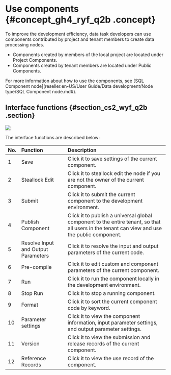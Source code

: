 # Use components {#concept_gh4_ryf_q2b .concept}

To improve the development efficiency, data task developers can use components contributed by project and tenant members to create data processing nodes.

-   Components created by members of the local project are located under Project Components.
-   Components created by tenant members are located under Public Components.

For more information about how to use the components, see [SQL Component node](reseller.en-US/User Guide/Data development/Node type/SQL Component node.md#).

## Interface functions {#section_cs2_wyf_q2b .section}

![](http://static-aliyun-doc.oss-cn-hangzhou.aliyuncs.com/assets/img/16312/15396778567947_en-US.png)

The interface functions are described below:

|No.|Function|Description|
|:--|:-------|:----------|
|1|Save|Click it to save settings of the current component.|
|2|Steallock Edit|Click it to steallock edit the node if you are not the owner of the current component.|
|3|Submit|Click it to submit the current component to the development environment.|
|4|Publish Component|Click it to publish a universal global component to the entire tenant, so that all users in the tenant can view and use the public component.|
|5|Resolve Input and Output Parameters|Click it to resolve the input and output parameters of the current code.|
|6|Pre-compile|Click it to edit custom and component parameters of the current component.|
|7|Run|Click it to run the component locally in the development environment.|
|8|Stop Run|Click it to stop a running component.|
|9|Format|Click it to sort the current component code by keyword.|
|10|Parameter settings|Click it to view the component information, input parameter settings, and output parameter settings.|
|11|Version|Click it to view the submission and release records of the current component.|
|12|Reference Records|Click it to view the use record of the component.|


